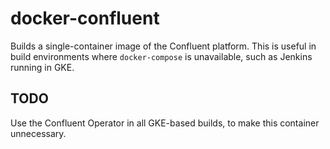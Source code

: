 # docker-confluent
Builds a single-container image of the Confluent platform. This is useful in build environments where `docker-compose` is unavailable, such as Jenkins running in GKE.

## TODO
Use the Confluent Operator in all GKE-based builds, to make this container unnecessary.
